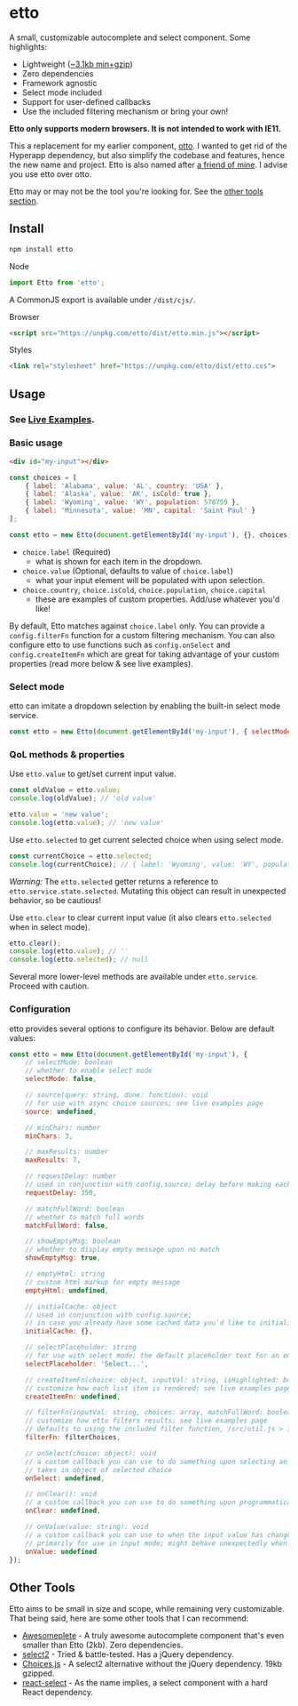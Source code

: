 etto
===

A small, customizable autocomplete and select component. Some highlights:

* Lightweight ([~3.1kb min+gzip](https://bundlephobia.com/result?p=etto))
* Zero dependencies
* Framework agnostic
* Select mode included
* Support for user-defined callbacks
* Use the included filtering mechanism or bring your own!

**Etto only supports modern browsers. It is not intended to work with IE11.**

This a replacement for my earlier component, [otto](https://github.com/kevinfiol/otto). I wanted to get rid of the Hyperapp dependency, but also simplify the codebase and features, hence the new name and project. Etto is also named after [a friend of mine](https://github.com/ettore34). I advise you use etto over otto.

Etto may or may not be the tool you're looking for. See the [other tools section](#other-tools).

## Install

```bash
npm install etto
```

Node
```js
import Etto from 'etto';
```
A CommonJS export is available under `/dist/cjs/`.

Browser
```html
<script src="https://unpkg.com/etto/dist/etto.min.js"></script>
```
Styles
```html
<link rel="stylesheet" href="https://unpkg.com/etto/dist/etto.css">
```

## Usage

### See [Live Examples](https://kevinfiol.github.io/etto/).

### Basic usage
```html
<div id="my-input"></div>
```

```js
const choices = [
    { label: 'Alabama', value: 'AL', country: 'USA' },
    { label: 'Alaska', value: 'AK', isCold: true },
    { label: 'Wyoming', value: 'WY', population: 578759 },
    { label: 'Minnesota', value: 'MN', capital: 'Saint Paul' }
];

const etto = new Etto(document.getElementById('my-input'), {}, choices);
```

* `choice.label` (Required)
    * what is shown for each item in the dropdown.
* `choice.value` (Optional, defaults to value of `choice.label`)
    * what your input element will be populated with upon selection. 
* `choice.country`, `choice.isCold`, `choice.population`, `choice.capital`
    * these are examples of custom properties. Add/use whatever you'd like!

By default, Etto matches against `choice.label` only. You can provide a `config.filterFn` function for a custom filtering mechanism.  You can also configure etto to use functions such as `config.onSelect` and `config.createItemFn` which are great for taking advantage of your custom properties (read more below & see live examples).

### Select mode

etto can imitate a dropdown selection by enabling the built-in select mode service.

```js
const etto = new Etto(document.getElementById('my-input'), { selectMode: true }, choices);
```

### QoL methods & properties

Use `etto.value` to get/set current input value.
```js
const oldValue = etto.value;
console.log(oldValue); // 'old value'

etto.value = 'new value';
console.log(etto.value); // 'new value'
```

Use `etto.selected` to get current selected choice when using select mode.
```js
const currentChoice = etto.selected;
console.log(currentChoice); // { label: 'Wyoming', value: 'WY', population: 578759 }
```

*Warning:* The `etto.selected` getter returns a reference to `etto.service.state.selected`. Mutating this object can result in unexpected behavior, so be cautious!

Use `etto.clear` to clear current input value (it also clears `etto.selected` when in select mode).
```js
etto.clear();
console.log(etto.value); // ''
console.log(etto.selected); // null
```

Several more lower-level methods are available under `etto.service`. Proceed with caution.

### Configuration

etto provides several options to configure its behavior. Below are default values:

```js
const etto = new Etto(document.getElementById('my-input'), {
    // selectMode: boolean
    // whether to enable select mode
    selectMode: false,

    // source(query: string, done: function): void
    // for use with async choice sources; see live examples page
    source: undefined,

    // minChars: number
    minChars: 3,

    // maxResults: number
    maxResults: 7,

    // requestDelay: number
    // used in conjunction with config.source; delay before making each request in milliseconds
    requestDelay: 350,

    // matchFullWord: boolean
    // whether to match full words
    matchFullWord: false,

    // showEmptyMsg: boolean
    // whether to display empty message upon no match
    showEmptyMsg: true,

    // emptyHtml: string
    // custom html markup for empty message
    emptyHtml: undefined,

    // initialCache: object
    // used in conjunction with config.source;
    // in case you already have some cached data you'd like to initialize with Etto
    initialCache: {},

    // selectPlaceholder: string
    // for use with select mode; the default placeholder text for an empty select box
    selectPlaceholder: 'Select...',

    // createItemFn(choice: object, inputVal: string, isHighlighted: boolean, isSelected: boolean): string
    // customize how each list item is rendered; see live examples page
    createItemFn: undefined,

    // filterFn(inputVal: string, choices: array, matchFullWord: boolean, maxResults: number): array
    // customize how etto filters results; see live examples page
    // defaults to using the included filter function, /src/util.js > filterChoices
    filterFn: filterChoices,

    // onSelect(choice: object): void
    // a custom callback you can use to do something upon selecting an item from the list
    // takes in object of selected choice
    onSelect: undefined,

    // onClear(): void
    // a custom callback you can use to do something upon programmatically clearing the user input
    onClear: undefined,

    // onValue(value: string): void
    // a custom callback you can use to when the input value has changed
    // primarily for use in input mode; might behave unexpectedly when using select mode
    onValue: undefined
});
```

## Other Tools

Etto aims to be small in size and scope, while remaining very customizable. That being said, here are some other tools that I can recommend:

* [Awesomeplete](https://github.com/LeaVerou/awesomplete) - A truly awesome autocomplete component that's even smaller than Etto (2kb). Zero dependencies.
* [select2](https://github.com/select2/select2) - Tried & battle-tested. Has a jQuery dependency.
* [Choices.js](https://github.com/jshjohnson/Choices) - A select2 alternative without the jQuery dependency. 19kb gzipped.
* [react-select](https://github.com/JedWatson/react-select) - As the name implies, a select component with a hard React dependency.
